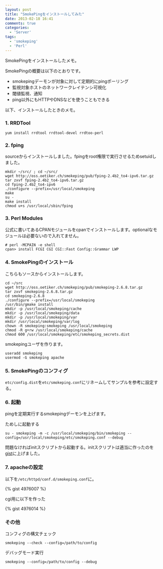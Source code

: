 ```yaml
---
layout: post
title: "SmokePingをインストールしてみた"
date: 2013-02-18 16:41
comments: true
categories: 
  - 'Server'
tags:
  - 'smokeping'
  - 'Perl'
---
```

SmokePingをインストールしたメモ。

SmokePingの概要は以下のとおりです。

- smokepingデーモンが対象に対して定期的にpingポーリング
- 監視対象ホストのネットワークレイテンシ可視化
- 閾値監視、通知
- ping以外にもHTTPやDNSなどを使うこともできる

以下、インストールしたときのメモ。

<!-- more -->

### 1. RRDTool

    yum install rrdtool rrdtool-devel rrdtoo-perl   
 
### 2. fping

sourceからインストールしました。fpingをroot権限で実行させるためsetuidしました。

    mkdir ~/src/ ; cd ~/src/
    wget http://oss.oetiker.ch/smokeping/pub/fping-2.4b2_to4-ipv6.tar.gz
    tar zxvf fping-2.4b2_to4-ipv6.tar.gz
    cd fping-2.4b2_to4-ipv6
    ./configure --prefix=/usr/local/smokeping
    make
    su -
    make install
    chmod u+s /usr/local/sbin/fping

### 3. Perl Modules
公式に書いてあるCPANモジュールをcpanでインストールします。optionalなモジュールは必要ないので入れてません。

    # perl -MCPAIN -e shell
    cpan> install FCGI CGI CGI::Fast Config::Grammar LWP

### 4. SmokePingのインストール

こちらもソースからインストールします。

    cd ~/src
    wget http://oss.oetiker.ch/smokeping/pub/smokeping-2.6.8.tar.gz
    tar zxvf smokeping-2.6.8.tar.gz
    cd smokeping-2.6.8
    ./configure --prefix=/usr/local/smokeping
    /usr/bin/gmake install
    mkdir -p /usr/local/smokeping/cache
    mkdir -p /usr/local/smokeping/data
    mkdir -p /usr/local/smokeping/var
    mkdir /usr/local/smokeping/var/log
    chown -R smokeping:smokeping /usr/local/smokeping
    chmod -R g+rw /usr/local/smokeping/cache
    chmod 600 /usr/local/smokeping/etc/smokeping_secrets.dist

smokepingユーザを作ります。

    useradd smokeping
    usermod -G smokeping apache

### 5. SmokePingのコンフィグ

`etc/config.dist`を`etc/smokeping.conf`にリネームしてサンプルを参考に設定する。

### 6. 起動
pingを定期実行するsmokepingデーモンを上げます。

ためしに起動する

    su - smokeping -m -c /usr/local/smokeping/bin/smokeping --config=/usr/local/smokeping/etc/smokeping.conf --debug

問題なければinitスクリプトから起動する。initスクリプトは適当に作ったのを[gist](https://gist.github.com/niku4i/4975644)に上げました。


### 7. apacheの設定

以下を`/etc/httpd/conf.d/smokeping.conf`に。

{% gist 4976007 %}

cgi用に以下を作った

{% gist 4976014 %}

### その他

コンフィグの構文チェック

    smokeping --check --config=/path/to/config

デバッグモード実行

    smokeping --config=/path/to/config --debug

